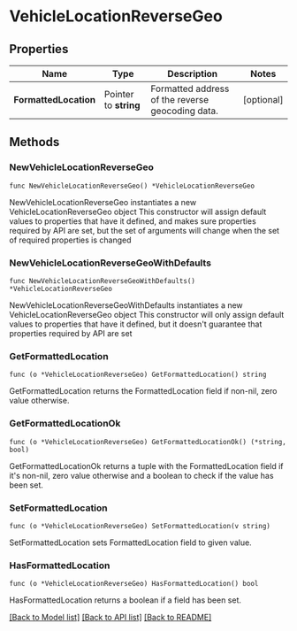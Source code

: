 # VehicleLocationReverseGeo

## Properties

Name | Type | Description | Notes
------------ | ------------- | ------------- | -------------
**FormattedLocation** | Pointer to **string** | Formatted address of the reverse geocoding data. | [optional] 

## Methods

### NewVehicleLocationReverseGeo

`func NewVehicleLocationReverseGeo() *VehicleLocationReverseGeo`

NewVehicleLocationReverseGeo instantiates a new VehicleLocationReverseGeo object
This constructor will assign default values to properties that have it defined,
and makes sure properties required by API are set, but the set of arguments
will change when the set of required properties is changed

### NewVehicleLocationReverseGeoWithDefaults

`func NewVehicleLocationReverseGeoWithDefaults() *VehicleLocationReverseGeo`

NewVehicleLocationReverseGeoWithDefaults instantiates a new VehicleLocationReverseGeo object
This constructor will only assign default values to properties that have it defined,
but it doesn't guarantee that properties required by API are set

### GetFormattedLocation

`func (o *VehicleLocationReverseGeo) GetFormattedLocation() string`

GetFormattedLocation returns the FormattedLocation field if non-nil, zero value otherwise.

### GetFormattedLocationOk

`func (o *VehicleLocationReverseGeo) GetFormattedLocationOk() (*string, bool)`

GetFormattedLocationOk returns a tuple with the FormattedLocation field if it's non-nil, zero value otherwise
and a boolean to check if the value has been set.

### SetFormattedLocation

`func (o *VehicleLocationReverseGeo) SetFormattedLocation(v string)`

SetFormattedLocation sets FormattedLocation field to given value.

### HasFormattedLocation

`func (o *VehicleLocationReverseGeo) HasFormattedLocation() bool`

HasFormattedLocation returns a boolean if a field has been set.


[[Back to Model list]](../README.md#documentation-for-models) [[Back to API list]](../README.md#documentation-for-api-endpoints) [[Back to README]](../README.md)


